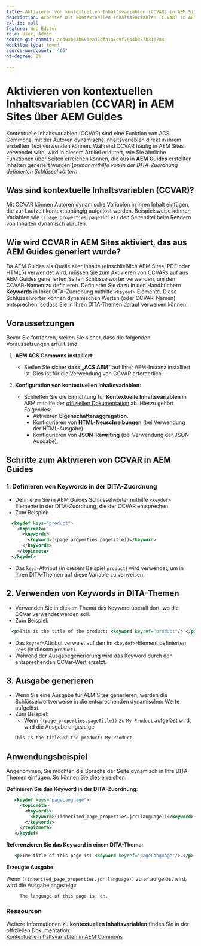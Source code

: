 ```yaml
---
title: Aktivieren von kontextuellen Inhaltsvariablen (CCVAR) in AEM Sites über AEM Guides
description: Arbeiten mit kontextuellen Inhaltsvariablen (CCVAR) in AEM Sites über AEM Guides
exl-id: null
feature: Web Editor
role: User, Admin
source-git-commit: ac40ab63b691ea31dfa1a3c9f7644b357b3167a4
workflow-type: tm+mt
source-wordcount: '466'
ht-degree: 2%

---
```


# Aktivieren von kontextuellen Inhaltsvariablen (CCVAR) in AEM Sites über AEM Guides

Kontextuelle Inhaltsvariablen (CCVAR) sind eine Funktion von ACS Commons, mit der Autoren dynamische Inhaltsvariablen direkt in ihrem erstellten Text verwenden können. Während CCVAR häufig in AEM Sites verwendet wird, wird in diesem Artikel erläutert, wie Sie ähnliche Funktionen über Seiten erreichen können, die aus in **AEM Guides** erstellten Inhalten generiert wurden (*primär mithilfe von in der DITA-Zuordnung definierten Schlüsselwörtern*.


## Was sind kontextuelle Inhaltsvariablen (CCVAR)?

Mit CCVAR können Autoren dynamische Variablen in ihren Inhalt einfügen, die zur Laufzeit kontextabhängig aufgelöst werden. Beispielsweise können Variablen wie `((page_properties.pageTitle))` den Seitentitel beim Rendern von Inhalten dynamisch abrufen.


## Wie wird CCVAR in AEM Sites aktiviert, das aus AEM Guides generiert wurde?

Da AEM Guides als Quelle aller Inhalte (einschließlich AEM Sites, PDF oder HTML5) verwendet wird, müssen Sie zum Aktivieren von CCVARs auf aus AEM Guides generierten Seiten Schlüsselwörter verwenden, um den CCVAR-Namen zu definieren. Definieren Sie dazu in den Handbüchern **Keywords** in Ihrer DITA-Zuordnung mithilfe `<keydef>` Elemente. Diese Schlüsselwörter können dynamischen Werten (oder CCVAR-Namen) entsprechen, sodass Sie in Ihren DITA-Themen darauf verweisen können.


## Voraussetzungen

Bevor Sie fortfahren, stellen Sie sicher, dass die folgenden Voraussetzungen erfüllt sind:

1. **AEM ACS Commons installiert**:
   - Stellen Sie sicher **dass „ACS AEM**&quot; auf Ihrer AEM-Instanz installiert ist. Dies ist für die Verwendung von CCVAR erforderlich.

2. **Konfiguration von kontextuellen Inhaltsvariablen**:
   - Schließen Sie die Einrichtung für **Kontextuelle Inhaltsvariablen** in AEM mithilfe der [offiziellen Dokumentation](https://adobe-consulting-services.github.io/acs-aem-commons/features/contextual-content-variables/index.html) ab. Hierzu gehört Folgendes:
      - Aktivieren **Eigenschaftenaggregation**.
      - Konfigurieren von **HTML-Neuschreibungen** (bei Verwendung der HTML-Ausgabe).
      - Konfigurieren von **JSON-Rewriting** (bei Verwendung der JSON-Ausgabe).



## Schritte zum Aktivieren von CCVAR in AEM Guides

### 1. Definieren von Keywords in der DITA-Zuordnung

- Definieren Sie in AEM Guides Schlüsselwörter mithilfe `<keydef>` Elemente in der DITA-Zuordnung, die der CCVAR entsprechen.
- Zum Beispiel:

```xml
  <keydef keys="product">
    <topicmeta>
      <keywords>
        <keyword>((page_properties.pageTitle))</keyword>
      </keywords>
    </topicmeta>
  </keydef>
```

- Das `keys`-Attribut (in diesem Beispiel `product`) wird verwendet, um in Ihren DITA-Themen auf diese Variable zu verweisen.


## 2. Verwenden von Keywords in DITA-Themen

- Verwenden Sie in diesem Thema das Keyword überall dort, wo die CCVar verwendet werden soll.
- Zum Beispiel:

```xml
  <p>This is the title of the product: <keyword keyref="product"/> </p>
```

- Das `keyref`-Attribut verweist auf den im `<keydef>`-Element definierten `keys` (in diesem `product`).
- Während der Ausgabegenerierung wird das Keyword durch den entsprechenden CCVar-Wert ersetzt.


## 3. Ausgabe generieren

- Wenn Sie eine Ausgabe für AEM Sites generieren, werden die Schlüsselwortverweise in die entsprechenden dynamischen Werte aufgelöst.
- Zum Beispiel:
   - Wenn `((page_properties.pageTitle))` zu `My Product` aufgelöst wird, wird die Ausgabe angezeigt:

```xml
   This is the title of the product: My Product.
```


## Anwendungsbeispiel

Angenommen, Sie möchten die Sprache der Seite dynamisch in Ihre DITA-Themen einfügen. So können Sie dies erreichen:

**Definieren Sie das Keyword in der DITA-Zuordnung**:

```xml
   <keydef keys="pageLanguage">
     <topicmeta>
       <keywords>
         <keyword>((inherited_page_properties.jcr:language))</keyword>
       </keywords>
     </topicmeta>
   </keydef>
```

**Referenzieren Sie das Keyword in einem DITA-Thema**:

```xml
   <p>The title of this page is: <keyword keyref="pageLanguage"/>.</p>
```

**Erzeugte Ausgabe**:

Wenn `((inherited_page_properties.jcr:language))` zu `en` aufgelöst wird, wird die Ausgabe angezeigt:

```
     The language of this page is: en.
```


### Ressourcen

Weitere Informationen zu **kontextuellen Inhaltsvariablen** finden Sie in der offiziellen Dokumentation:\
[Kontextuelle Inhaltsvariablen in AEM Commons](https://adobe-consulting-services.github.io/acs-aem-commons/features/contextual-content-variables/index.html)